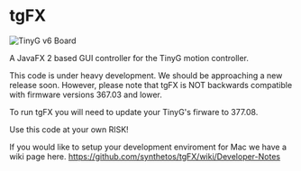 tgFX
====

![TinyG v6 Board](http://farm9.staticflickr.com/8247/8454110427_b09b5a622b_c.jpg)


A JavaFX 2 based GUI controller for the TinyG motion controller.

This code is under heavy development.  We should be approaching a new release soon.  However, please note that tgFX is NOT backwards compatible with firmware versions 367.03 and lower.

To run tgFX you will need to update your TinyG's firware to 377.08.

Use this code at your own RISK!

If you would like to setup your development enviroment for Mac we have a wiki page here.
https://github.com/synthetos/tgFX/wiki/Developer-Notes

